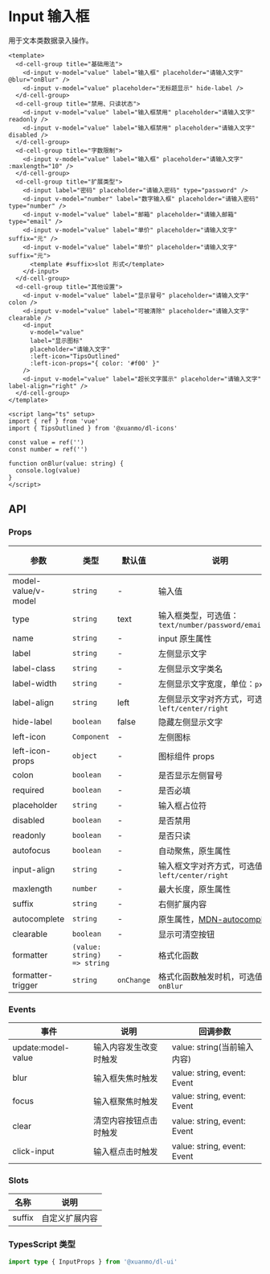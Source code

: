 # Input 输入框

用于文本类数据录入操作。

```vue client=Mobile playground=MInput
<template>
  <d-cell-group title="基础用法">
    <d-input v-model="value" label="输入框" placeholder="请输入文字" @blur="onBlur" />
    <d-input v-model="value" placeholder="无标题显示" hide-label />
  </d-cell-group>
  <d-cell-group title="禁用、只读状态">
    <d-input v-model="value" label="输入框禁用" placeholder="请输入文字" readonly />
    <d-input v-model="value" label="输入框禁用" placeholder="请输入文字" disabled />
  </d-cell-group>
  <d-cell-group title="字数限制">
    <d-input v-model="value" label="输入框" placeholder="请输入文字" :maxlength="10" />
  </d-cell-group>
  <d-cell-group title="扩展类型">
    <d-input label="密码" placeholder="请输入密码" type="password" />
    <d-input v-model="number" label="数字输入框" placeholder="请输入密码" type="number" />
    <d-input v-model="value" label="邮箱" placeholder="请输入邮箱" type="email" />
    <d-input v-model="value" label="单价" placeholder="请输入文字" suffix="元" />
    <d-input v-model="value" label="单价" placeholder="请输入文字" suffix="元">
      <template #suffix>slot 形式</template>
    </d-input>
  </d-cell-group>
  <d-cell-group title="其他设置">
    <d-input v-model="value" label="显示冒号" placeholder="请输入文字" colon />
    <d-input v-model="value" label="可被清除" placeholder="请输入文字" clearable />
    <d-input
      v-model="value"
      label="显示图标"
      placeholder="请输入文字"
      :left-icon="TipsOutlined"
      :left-icon-props="{ color: '#f00' }"
    />
    <d-input v-model="value" label="超长文字展示" placeholder="请输入文字" label-align="right" />
  </d-cell-group>
</template>

<script lang="ts" setup>
import { ref } from 'vue'
import { TipsOutlined } from '@xuanmo/dl-icons'

const value = ref('')
const number = ref('')

function onBlur(value: string) {
  console.log(value)
}
</script>
```

## API

### Props

|参数|类型|默认值|说明|必传|
|---|----|-----|---|----|
|model-value/v-model|`string`|-|输入值|N|
|type|`string`|text|输入框类型，可选值：`text/number/password/email/url`|N|
|name|`string`|-|input 原生属性|N|
|label|`string`|-|左侧显示文字|N|
|label-class|`string`|-|左侧显示文字类名|N|
|label-width|`string`|-|左侧显示文字宽度，单位：`px`|N|
|label-align|`string`|left|左侧显示文字对齐方式，可选值：`left/center/right`|N|
|hide-label|`boolean`|false|隐藏左侧显示文字|N|
|left-icon|`Component`|-|左侧图标|N|
|left-icon-props|`object`|-|图标组件 props|N|
|colon|`boolean`|-|是否显示左侧冒号|N|
|required|`boolean`|-|是否必填|N|
|placeholder|`string`|-|输入框占位符|N|
|disabled|`boolean`|-|是否禁用|N|
|readonly|`boolean`|-|是否只读|N|
|autofocus|`boolean`|-|自动聚焦，原生属性|N|
|input-align|`string`|-|输入框文字对齐方式，可选值：`left/center/right`|N|
|maxlength|`number`|-|最大长度，原生属性|N|
|suffix|`string`|-|右侧扩展内容|N|
|autocomplete|`string`|-|原生属性，[MDN-autocomplete](https://developer.mozilla.org/en-US/docs/Web/HTML/Attributes/autocomplete)|N|
|clearable|`boolean`|-|显示可清空按钮|N|
|formatter|`(value: string) => string`|-|格式化函数|N|
|formatter-trigger|`string`|`onChange`|格式化函数触发时机，可选值：`onBlur`|N|

### Events

|事件|说明|回调参数|
|---|----|-------|
|update:model-value|输入内容发生改变时触发|value: string(当前输入内容)|
|blur|输入框失焦时触发|value: string, event: Event|
|focus|输入框聚焦时触发|value: string, event: Event|
|clear|清空内容按钮点击时触发|value: string, event: Event|
|click-input|输入框点击时触发|value: string, event: Event|

### Slots

|名称|说明|
|---|----|
|suffix|自定义扩展内容|

### TypesScript 类型

```typescript
import type { InputProps } from '@xuanmo/dl-ui'
```
